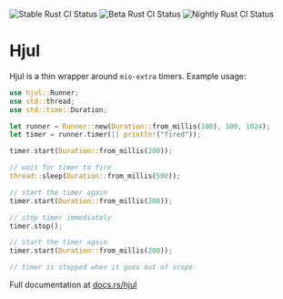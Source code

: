 ![Stable Rust CI Status](https://github.com/rot256/hjul/workflows/stable/badge.svg)
![Beta Rust CI Status](https://github.com/rot256/hjul/workflows/beta/badge.svg)
![Nightly Rust CI Status](https://github.com/rot256/hjul/workflows/nightly/badge.svg)

# Hjul

Hjul is a thin wrapper around `mio-extra` timers. Example usage:

```rust
use hjul::Runner;
use std::thread;
use std::time::Duration;

let runner = Runner::new(Duration::from_millis(100), 100, 1024);
let timer = runner.timer(|| println!("fired"));

timer.start(Duration::from_millis(200));

// wait for timer to fire
thread::sleep(Duration::from_millis(500));

// start the timer again
timer.start(Duration::from_millis(200));

// stop timer immediately
timer.stop();

// start the timer again
timer.start(Duration::from_millis(200));

// timer is stopped when it goes out of scope
```

Full documentation at [docs.rs/hjul](https://docs.rs/hjul/)
